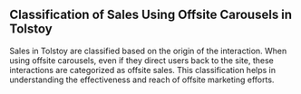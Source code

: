 ## Classification of Sales Using Offsite Carousels in Tolstoy

Sales in Tolstoy are classified based on the origin of the interaction. When using offsite carousels, even if they direct users back to the site, these interactions are categorized as offsite sales. This classification helps in understanding the effectiveness and reach of offsite marketing efforts.